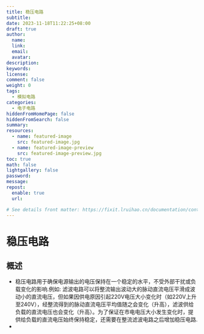 ```yaml
---
title: 稳压电路
subtitle:
date: 2023-11-18T11:22:25+08:00
draft: true
author:
  name:
  link:
  email:
  avatar:
description:
keywords:
license:
comment: false
weight: 0
tags:
  - 模拟电路
categories:
  - 电子电路
hiddenFromHomePage: false
hiddenFromSearch: false
summary:
resources:
  - name: featured-image
    src: featured-image.jpg
  - name: featured-image-preview
    src: featured-image-preview.jpg
toc: true
math: false
lightgallery: false
password:
message:
repost:
  enable: true
  url:

# See details front matter: https://fixit.lruihao.cn/documentation/content-management/introduction/#front-matter
---
```


# 稳压电路

## 概述

- 稳压电路用于确保电源输出的电压保持在一个稳定的水平，不受外部干扰或负载变化的影响.例如: 滤波电路可以将整流输出波动大的脉动直流电压平滑成波动小的直流电压，但如果因供电原因引起220V电压大小变化时（如220V上升至240V），经整流得到的脉动直流电压平均值随之会变化（升高），滤波供给负载的直流电压也会变化（升高）。为了保证在市电电压大小发生变化时，提供给负载的直流电压始终保持稳定，还需要在整流滤波电路之后增加稳压电路.
- 